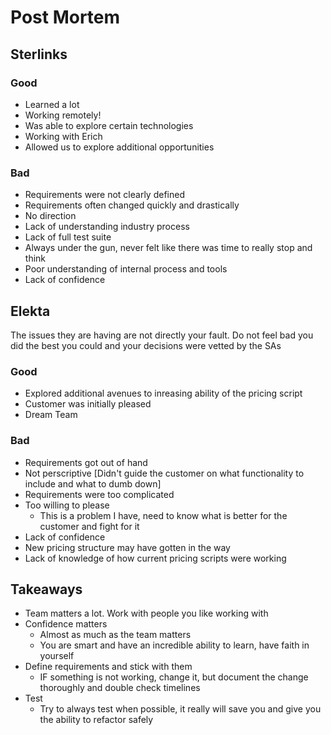 # Post Mortem

## Sterlinks

### Good
- Learned a lot
- Working remotely!
- Was able to explore certain technologies
- Working with Erich
- Allowed us to explore additional opportunities

### Bad
- Requirements were not clearly defined
- Requirements often changed quickly and drastically
- No direction
- Lack of understanding industry process
- Lack of full test suite
- Always under the gun, never felt like there was time to really stop and think
- Poor understanding of internal process and tools
- Lack of confidence


## Elekta

The issues they are having are not directly your fault. Do not feel bad you did the best you could and your decisions were vetted by the SAs
### Good
- Explored additional avenues to inreasing ability of the pricing script
- Customer was initially pleased
- Dream Team

### Bad
- Requirements got out of hand
- Not perscriptive [Didn't guide the customer on what functionality to include and what to dumb down]
- Requirements were too complicated
- Too willing to please
  - This is a problem I have, need to know what is better for the customer and fight for it
- Lack of confidence
- New pricing structure may have gotten in the way
- Lack of knowledge of how current pricing scripts were working


## Takeaways
- Team matters a lot. Work with people you like working with
- Confidence matters
  - Almost as much as the team matters
  - You are smart and have an incredible ability to learn, have faith in yourself
- Define requirements and stick with them
  - IF something is not working, change it, but document the change thoroughly and double check timelines
- Test
  - Try to always test when possible, it really will save you and give you the ability to refactor safely

